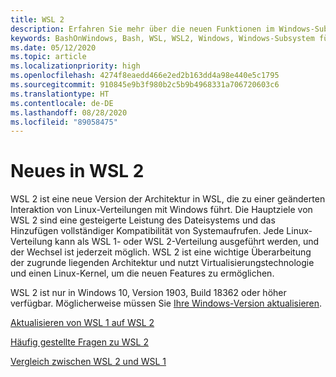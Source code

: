 ```yaml
---
title: WSL 2
description: Erfahren Sie mehr über die neuen Funktionen im Windows-Subsystem für Linux 2. Zeigen Sie zusätzliche verfügbare Ressourcen an, z. B. Updates Ihrer WSL-Version und FAQs.
keywords: BashOnWindows, Bash, WSL, WSL2, Windows, Windows-Subsystem für Linux, Windows-Subsystem, Ubuntu, Debian, Suse, Windows 10, Installation, installieren
ms.date: 05/12/2020
ms.topic: article
ms.localizationpriority: high
ms.openlocfilehash: 4274f8eaedd466e2ed2b163dd4a98e440e5c1795
ms.sourcegitcommit: 910845e9b3f980b2c5b9b4968331a706720603c6
ms.translationtype: HT
ms.contentlocale: de-DE
ms.lasthandoff: 08/28/2020
ms.locfileid: "89058475"
---
```

# <a name="whats-new-in-wsl-2"></a>Neues in WSL 2

WSL 2 ist eine neue Version der Architektur in WSL, die zu einer geänderten Interaktion von Linux-Verteilungen mit Windows führt. Die Hauptziele von WSL 2 sind eine gesteigerte Leistung des Dateisystems und das Hinzufügen vollständiger Kompatibilität von Systemaufrufen. Jede Linux-Verteilung kann als WSL 1- oder WSL 2-Verteilung ausgeführt werden, und der Wechsel ist jederzeit möglich. WSL 2 ist eine wichtige Überarbeitung der zugrunde liegenden Architektur und nutzt Virtualisierungstechnologie und einen Linux-Kernel, um die neuen Features zu ermöglichen.

WSL 2 ist nur in Windows 10, Version 1903, Build 18362 oder höher verfügbar. Möglicherweise müssen Sie [Ihre Windows-Version aktualisieren](ms-settings:windowsupdate).

[Aktualisieren von WSL 1 auf WSL 2](./install-win10.md#update-to-wsl-2)

[Häufig gestellte Fragen zu WSL 2](./wsl2-faq.md)

[Vergleich zwischen WSL 2 und WSL 1](./compare-versions.md)
